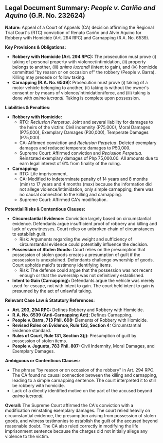 ## Legal Document Summary: *People v. Cariño and Aquino* (G.R. No. 232624)

**Nature:** Appeal of a Court of Appeals (CA) decision affirming the Regional Trial Court's (RTC) conviction of Renato Cariño and Alvin Aquino for Robbery with Homicide (Art. 294 RPC) and Carnapping (R.A. No. 6539).

**Key Provisions & Obligations:**

*   **Robbery with Homicide (Art. 294 RPC):** The prosecution must prove (i) taking of personal property with violence/intimidation, (ii) property belongs to another, (iii) *animo lucrandi* (intent to gain), and (iv) homicide committed "by reason or on occasion of" the robbery (People v. Barra). Killing may precede or follow taking.
*   **Carnapping (R.A. No. 6539):** Prosecution must prove (i) taking of a motor vehicle belonging to another, (ii) taking is without the owner's consent or by means of violence/intimidation/force, and (iii) taking is done with *animo lucrandi*. Taking is complete upon possession.

**Liabilities & Penalties:**

*   **Robbery with Homicide:**
    *   RTC: *Reclusion Perpetua*. Joint and several liability for damages to the heirs of the victim: Civil indemnity (P75,000), Moral Damages (P75,000), Exemplary Damages (P30,000), Temperate Damages (P75,000).
    *   CA: Affirmed conviction and *Reclusion Perpetua*. Deleted exemplary damages and reduced temperate damages to P50,000.
    *   Supreme Court: Affirmed conviction and *Reclusion Perpetua*. Reinstated exemplary damages of Php 75,000.00. All amounts due to earn legal interest of 6% from finality of the ruling.
*   **Carnapping:**
    *   RTC: Life imprisonment.
    *   CA: Modified to indeterminate penalty of 14 years and 8 months (min) to 17 years and 4 months (max) because the information did not allege violence/intimidation, only simple carnapping, there was no causal connection to the killing and carnapping.
    *   Supreme Court: Affirmed CA's modification.

**Potential Risks & Contentious Clauses:**

*   **Circumstantial Evidence:** Conviction largely based on circumstantial evidence. Defendants argue insufficient proof of robbery and killing and lack of eyewitnesses. Court relies on unbroken chain of circumstances to establish guilt.
    *   Risk: Arguments regarding the weight and sufficiency of circumstantial evidence could potentially influence the decision.
*   **Possession of Stolen Goods:** Court relies on the presumption that possession of stolen goods creates a presumption of guilt if the possession is unexplained. Defendants challenge ownership of goods. Court upholds maid's testimony identifying items.
    *   Risk: The defense could argue that the possession was not recent enough or that the ownership was not definitively established.
*   **Intent to Gain (Carnapping):** Defendants argue the vehicle was merely used for escape, not with intent to gain. The court held intent to gain is presumed by the act of unlawful taking.

**Relevant Case Law & Statutory References:**

*   **Art. 293, 294 RPC:** Defines Robbery and Robbery with Homicide.
*   **R.A. No. 6539 (Anti-Carnapping Act):** Defines Carnapping.
*   **People v. Barra, 713 Phil. 698:** Elements of Robbery with Homicide.
*   **Revised Rules on Evidence, Rule 133, Section 4:** Circumstantial Evidence standard.
*   **Rules of Court, Rule 131, Section 3(j):** Presumption of guilt by possession of stolen items.
*   **People v. Jugueta, 783 Phil. 807:** Civil Indemnity, Moral Damages, and Exemplary Damages.

**Ambiguous or Contentious Clauses:**

*   The phrase "by reason or on occasion of the robbery" in Art. 294 RPC. The CA found no causal connection between the killing and carnapping, leading to a simple carnapping sentence. The court interpreted it to still be robbery with homicide.
*   Lack of a directly identified motive on the part of the accused beyond *animo lucrandi*.

**Overall:** The Supreme Court affirmed the CA's conviction with a modification reinstating exemplary damages. The court relied heavily on circumstantial evidence, the presumption arising from possession of stolen goods, and witness testimonies to establish the guilt of the accused beyond reasonable doubt. The CA also ruled correctly in modifying the life imprisonment sentence because the charges did not initially allege any violence to the victim.
